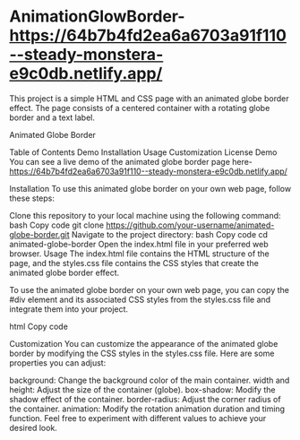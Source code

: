# AnimationGlowBorder- https://64b7b4fd2ea6a6703a91f110--steady-monstera-e9c0db.netlify.app/
This project is a simple HTML and CSS page with an animated globe border effect. The page consists of a centered container with a rotating globe border and a text label.

Animated Globe Border

Table of Contents
Demo
Installation
Usage
Customization
License
Demo
You can see a live demo of the animated globe border page here- https://64b7b4fd2ea6a6703a91f110--steady-monstera-e9c0db.netlify.app/

Installation
To use this animated globe border on your own web page, follow these steps:

Clone this repository to your local machine using the following command:
bash
Copy code
git clone https://github.com/your-username/animated-globe-border.git
Navigate to the project directory:
bash
Copy code
cd animated-globe-border
Open the index.html file in your preferred web browser.
Usage
The index.html file contains the HTML structure of the page, and the styles.css file contains the CSS styles that create the animated globe border effect.

To use the animated globe border on your own web page, you can copy the #div element and its associated CSS styles from the styles.css file and integrate them into your project.

html
Copy code
<div id="div1234">
    <div id="div">
        <!-- Your content goes here -->
    </div>
</div>
Customization
You can customize the appearance of the animated globe border by modifying the CSS styles in the styles.css file. Here are some properties you can adjust:

background: Change the background color of the main container.
width and height: Adjust the size of the container (globe).
box-shadow: Modify the shadow effect of the container.
border-radius: Adjust the corner radius of the container.
animation: Modify the rotation animation duration and timing function.
Feel free to experiment with different values to achieve your desired look.
